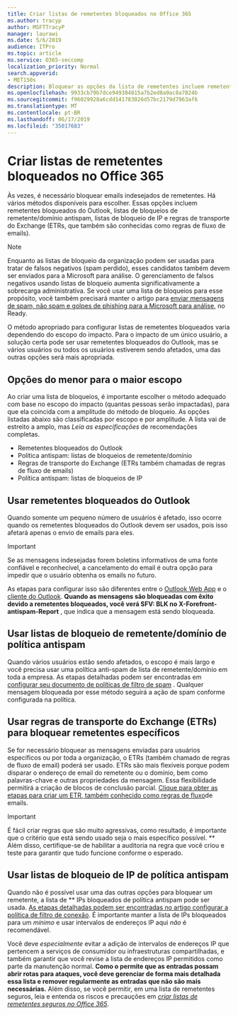 ```yaml
---
title: Criar listas de remetentes bloqueados no Office 365
ms.author: tracyp
author: MSFTTracyP
manager: laurawi
ms.date: 5/6/2019
audience: ITPro
ms.topic: article
ms.service: O365-seccomp
localization_priority: Normal
search.appverid:
- MET150s
description: Bloquear as opções da lista de remetentes incluem remetentes bloqueados do Outlook, listas de bloqueios de remetente/domínio antispam, listas de bloqueio de IP e regras de transporte do Exchange (ETRs) também chamadas de fluxo de emails.
ms.openlocfilehash: 9933cb79b7dce949384815a7b2ed8a9ac8a7824b
ms.sourcegitcommit: f96029928a6cdd141783026d57bc2179d7963af6
ms.translationtype: MT
ms.contentlocale: pt-BR
ms.lasthandoff: 06/17/2019
ms.locfileid: "35017683"
---
```

# <a name="create-block-sender-lists-in-office-365"></a>Criar listas de remetentes bloqueados no Office 365

Às vezes, é necessário bloquear emails indesejados de remetentes. Há vários métodos disponíveis para escolher. Essas opções incluem remetentes bloqueados do Outlook, listas de bloqueios de remetente/domínio antispam, listas de bloqueio de IP e regras de transporte do Exchange (ETRs, que também são conhecidas como regras de fluxo de emails).

> [!NOTE]
> Enquanto as listas de bloqueio da organização podem ser usadas para tratar de falsos negativos (spam perdido), esses candidatos também devem ser enviados para a Microsoft para análise. O gerenciamento de falsos negativos usando listas de bloqueio aumenta significativamente a sobrecarga administrativa. Se você usar uma lista de bloqueios para esse propósito, você também precisará manter o artigo para [enviar mensagens de spam, não spam e golpes de phishing para a Microsoft para análise](https://docs.microsoft.com/en-us/office365/SecurityCompliance/submit-spam-non-spam-and-phishing-scam-messages-to-microsoft-for-analysis), no Ready.

O método apropriado para configurar listas de remetentes bloqueados varia dependendo do escopo do impacto. Para o impacto de um único usuário, a solução certa pode ser usar remetentes bloqueados do Outlook, mas se vários usuários ou todos os usuários estiverem sendo afetados, uma das outras opções será mais apropriada.

## <a name="options-from-least-to-broadest-scope"></a>Opções do menor para o maior escopo

Ao criar uma lista de bloqueios, é importante escolher o método adequado com base no escopo do impacto (quantas pessoas serão impactadas), para que ela coincida com a amplitude do método de bloqueio. As opções listadas abaixo são classificadas por escopo e por amplitude. A lista vai de estreito a amplo, mas *Leia as especificações* de recomendações completas.

- Remetentes bloqueados do Outlook
- Política antispam: listas de bloqueios de remetente/domínio
- Regras de transporte do Exchange (ETRs também chamadas de regras de fluxo de emails)
- Política antispam: listas de bloqueios de IP

## <a name="use-outlook-blocked-senders"></a>Usar remetentes bloqueados do Outlook

Quando somente um pequeno número de usuários é afetado, isso ocorre quando os remetentes bloqueados do Outlook devem ser usados, pois isso afetará apenas o envio de emails para eles.

> [!IMPORTANT]
> Se as mensagens indesejadas forem boletins informativos de uma fonte confiável e reconhecível, a cancelamento do email é outra opção para impedir que o usuário obtenha os emails no futuro.

As etapas para configurar isso são diferentes entre o [Outlook Web App](https://support.office.com/en-us/article/block-or-allow-junk-email-settings-48c9f6f7-2309-4f95-9a4d-de987e880e46) e o [cliente do Outlook](https://support.office.com/en-us/article/overview-of-the-junk-email-filter-5ae3ea8e-cf41-4fa0-b02a-3b96e21de089). **Quando as mensagens são bloqueadas com êxito devido a remetentes bloqueados, você verá SFV: BLK no X-Forefront-antispam-Report** , que indica que a mensagem está sendo bloqueada.

## <a name="use-anti-spam-policy-senderdomain-block-lists"></a>Usar listas de bloqueio de remetente/domínio de política antispam

Quando vários usuários estão sendo afetados, o escopo é mais largo e você precisa usar uma política anti-spam de lista de remetente/domínio em toda a empresa. As etapas detalhadas podem ser encontradas em [configurar seu documento de políticas de filtro de spam](https://docs.microsoft.com/en-us/office365/securitycompliance/configure-your-spam-filter-policies) . Qualquer mensagem bloqueada por esse método seguirá a ação de spam conforme configurada na política.

## <a name="use-exchange-transport-rules-etrs-to-block-specific-senders"></a>Usar regras de transporte do Exchange (ETRs) para bloquear remetentes específicos

Se for necessário bloquear as mensagens enviadas para usuários específicos ou por toda a organização, o ETRs (também chamado de regras de fluxo de email) poderá ser usado. ETRs são mais flexíveis porque podem disparar o endereço de email do remetente ou o domínio, bem como palavras-chave e outras propriedades da mensagem. Essa flexibilidade permitirá a criação de blocos de conclusão parcial. [Clique para obter as etapas para criar um ETR, também conhecido como regras de fluxo](https://docs.microsoft.com/en-us/office365/SecurityCompliance/use-mail-flow-rules-to-set-the-spam-confidence-level-scl-in-messages)de emails.

> [!IMPORTANT]
> É fácil criar regras que são muito agressivas, como resultado, é importante que o critério que está sendo usado seja o mais específico possível. ** Além disso, certifique-se de habilitar a auditoria na regra que você criou e teste para garantir que tudo funcione conforme o esperado.

## <a name="use-anti-spam-policy-ip-block-lists"></a>Usar listas de bloqueio de IP de política antispam

Quando não é possível usar uma das outras opções para bloquear um remetente, a lista de ** IPs bloqueados de política antispam pode ser usada. [As etapas detalhadas podem ser encontradas no artigo configurar a política de filtro de conexão](https://docs.microsoft.com/en-us/office365/securitycompliance/configure-the-connection-filter-policy). É importante manter a lista de IPs bloqueados para um *mínimo* e usar intervalos de endereços IP aqui *não* é recomendável.

Você deve *especialmente* evitar a adição de intervalos de endereços IP que pertencem a serviços de consumidor ou infraestruturas compartilhadas, e também garantir que você revise a lista de endereços IP permitidos como parte da manutenção normal. **Como o permite que as entradas possam abrir rotas para ataques, você deve gerenciar de forma mais detalhada essa lista e remover regularmente as entradas que não são mais necessárias.** Além disso, se você permitir, em uma lista de remetentes seguros, leia e entenda os riscos e precauções em *[criar listas de remetentes seguros no Office 365](create-safe-sender-lists-in-office-365.md)*.